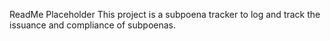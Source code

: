 ReadMe Placeholder 
This project is a subpoena tracker to log and track the issuance and compliance of subpoenas.